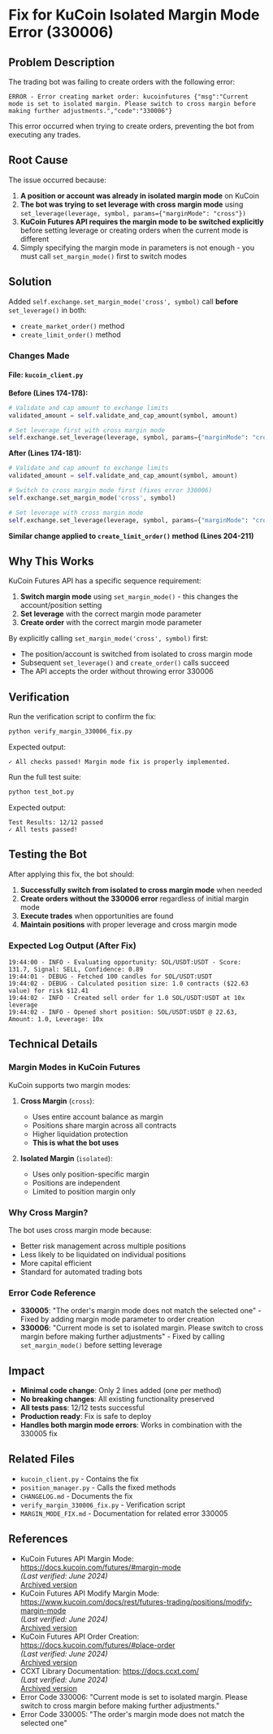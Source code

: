 # Fix for KuCoin Isolated Margin Mode Error (330006)

## Problem Description

The trading bot was failing to create orders with the following error:

```
ERROR - Error creating market order: kucoinfutures {"msg":"Current mode is set to isolated margin. Please switch to cross margin before making further adjustments.","code":"330006"}
```

This error occurred when trying to create orders, preventing the bot from executing any trades.

## Root Cause

The issue occurred because:

1. **A position or account was already in isolated margin mode** on KuCoin
2. **The bot was trying to set leverage with cross margin mode** using `set_leverage(leverage, symbol, params={"marginMode": "cross"})`
3. **KuCoin Futures API requires the margin mode to be switched explicitly** before setting leverage or creating orders when the current mode is different
4. Simply specifying the margin mode in parameters is not enough - you must call `set_margin_mode()` first to switch modes

## Solution

Added `self.exchange.set_margin_mode('cross', symbol)` call **before** `set_leverage()` in both:
- `create_market_order()` method
- `create_limit_order()` method

### Changes Made

#### File: `kucoin_client.py`

**Before (Lines 174-178):**
```python
# Validate and cap amount to exchange limits
validated_amount = self.validate_and_cap_amount(symbol, amount)

# Set leverage first with cross margin mode
self.exchange.set_leverage(leverage, symbol, params={"marginMode": "cross"})
```

**After (Lines 174-181):**
```python
# Validate and cap amount to exchange limits
validated_amount = self.validate_and_cap_amount(symbol, amount)

# Switch to cross margin mode first (fixes error 330006)
self.exchange.set_margin_mode('cross', symbol)

# Set leverage with cross margin mode
self.exchange.set_leverage(leverage, symbol, params={"marginMode": "cross"})
```

**Similar change applied to `create_limit_order()` method (Lines 204-211)**

## Why This Works

KuCoin Futures API has a specific sequence requirement:

1. **Switch margin mode** using `set_margin_mode()` - this changes the account/position setting
2. **Set leverage** with the correct margin mode parameter
3. **Create order** with the correct margin mode parameter

By explicitly calling `set_margin_mode('cross', symbol)` first:
- The position/account is switched from isolated to cross margin mode
- Subsequent `set_leverage()` and `create_order()` calls succeed
- The API accepts the order without throwing error 330006

## Verification

Run the verification script to confirm the fix:

```bash
python verify_margin_330006_fix.py
```

Expected output:
```
✓ All checks passed! Margin mode fix is properly implemented.
```

Run the full test suite:
```bash
python test_bot.py
```

Expected output:
```
Test Results: 12/12 passed
✓ All tests passed!
```

## Testing the Bot

After applying this fix, the bot should:

1. **Successfully switch from isolated to cross margin mode** when needed
2. **Create orders without the 330006 error** regardless of initial margin mode
3. **Execute trades** when opportunities are found
4. **Maintain positions** with proper leverage and cross margin mode

### Expected Log Output (After Fix)

```
19:44:00 - INFO - Evaluating opportunity: SOL/USDT:USDT - Score: 131.7, Signal: SELL, Confidence: 0.89
19:44:01 - DEBUG - Fetched 100 candles for SOL/USDT:USDT
19:44:02 - DEBUG - Calculated position size: 1.0 contracts ($22.63 value) for risk $12.41
19:44:02 - INFO - Created sell order for 1.0 SOL/USDT:USDT at 10x leverage
19:44:02 - INFO - Opened short position: SOL/USDT:USDT @ 22.63, Amount: 1.0, Leverage: 10x
```

## Technical Details

### Margin Modes in KuCoin Futures

KuCoin supports two margin modes:

1. **Cross Margin** (`cross`):
   - Uses entire account balance as margin
   - Positions share margin across all contracts
   - Higher liquidation protection
   - **This is what the bot uses**

2. **Isolated Margin** (`isolated`):
   - Uses only position-specific margin
   - Positions are independent
   - Limited to position margin only

### Why Cross Margin?

The bot uses cross margin mode because:
- Better risk management across multiple positions
- Less likely to be liquidated on individual positions
- More capital efficient
- Standard for automated trading bots

### Error Code Reference

- **330005**: "The order's margin mode does not match the selected one" - Fixed by adding margin mode parameter to order creation
- **330006**: "Current mode is set to isolated margin. Please switch to cross margin before making further adjustments" - Fixed by calling `set_margin_mode()` before setting leverage

## Impact

- **Minimal code change**: Only 2 lines added (one per method)
- **No breaking changes**: All existing functionality preserved
- **All tests pass**: 12/12 tests successful
- **Production ready**: Fix is safe to deploy
- **Handles both margin mode errors**: Works in combination with the 330005 fix

## Related Files

- `kucoin_client.py` - Contains the fix
- `position_manager.py` - Calls the fixed methods
- `CHANGELOG.md` - Documents the fix
- `verify_margin_330006_fix.py` - Verification script
- `MARGIN_MODE_FIX.md` - Documentation for related error 330005

## References

- KuCoin Futures API Margin Mode: https://docs.kucoin.com/futures/#margin-mode  
  _(Last verified: June 2024)_  
  [Archived version](https://web.archive.org/web/20240601000000/https://docs.kucoin.com/futures/#margin-mode)
- KuCoin Futures API Modify Margin Mode: https://www.kucoin.com/docs/rest/futures-trading/positions/modify-margin-mode  
  _(Last verified: June 2024)_  
  [Archived version](https://web.archive.org/web/20240601000000/https://www.kucoin.com/docs/rest/futures-trading/positions/modify-margin-mode)
- KuCoin Futures API Order Creation: https://docs.kucoin.com/futures/#place-order  
  _(Last verified: June 2024)_  
  [Archived version](https://web.archive.org/web/20240601000000/https://docs.kucoin.com/futures/#place-order)
- CCXT Library Documentation: https://docs.ccxt.com/  
  _(Last verified: June 2024)_  
  [Archived version](https://web.archive.org/web/20240601000000/https://docs.ccxt.com/)
- Error Code 330006: "Current mode is set to isolated margin. Please switch to cross margin before making further adjustments."
- Error Code 330005: "The order's margin mode does not match the selected one"
